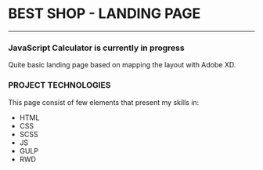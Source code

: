# BEST SHOP - LANDING PAGE
_________________________
### JavaScript Calculator is currently in progress

Quite basic landing page based on mapping the layout with Adobe XD.

### PROJECT TECHNOLOGIES

This page consist of few elements that present my skills in:

- HTML
- CSS
- SCSS
- JS
- GULP
- RWD


